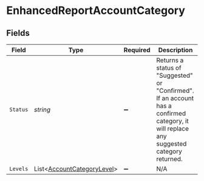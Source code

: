 # EnhancedReportAccountCategory


## Fields

| Field                                                                                                                                    | Type                                                                                                                                     | Required                                                                                                                                 | Description                                                                                                                              |
| ---------------------------------------------------------------------------------------------------------------------------------------- | ---------------------------------------------------------------------------------------------------------------------------------------- | ---------------------------------------------------------------------------------------------------------------------------------------- | ---------------------------------------------------------------------------------------------------------------------------------------- |
| `Status`                                                                                                                                 | *string*                                                                                                                                 | :heavy_minus_sign:                                                                                                                       | Returns a status of "Suggested" or "Confirmed". If an account has a confirmed category, it will replace any suggested category returned. |
| `Levels`                                                                                                                                 | List<[AccountCategoryLevel](../../Models/Components/AccountCategoryLevel.md)>                                                            | :heavy_minus_sign:                                                                                                                       | N/A                                                                                                                                      |